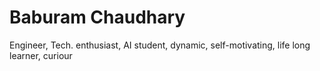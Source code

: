 # Baburam Chaudhary
Engineer, Tech. enthusiast, AI student, dynamic, self-motivating, life long learner, curiour
